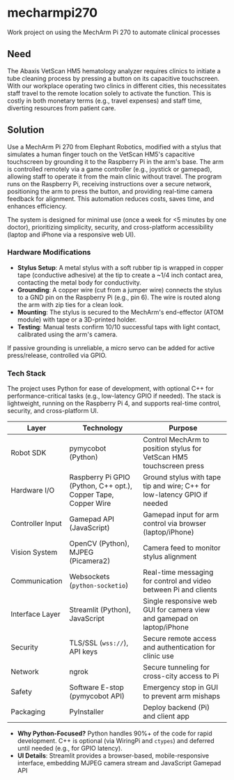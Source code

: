 # mecharmpi270
Work project on using the MechArm Pi 270 to automate clinical processes

## Need
The Abaxis VetScan HM5 hematology analyzer requires clinics to initiate a tube cleaning process by pressing a button on its capacitive touchscreen. With our workplace operating two clinics in different cities, this necessitates staff travel to the remote location solely to activate the function. This is costly in both monetary terms (e.g., travel expenses) and staff time, diverting resources from patient care.

## Solution
Use a MechArm Pi 270 from Elephant Robotics, modified with a stylus that simulates a human finger touch on the VetScan HM5's capacitive touchscreen by grounding it to the Raspberry Pi in the arm's base. The arm is controlled remotely via a game controller (e.g., joystick or gamepad), allowing staff to operate it from the main clinic without travel. The program runs on the Raspberry Pi, receiving instructions over a secure network, positioning the arm to press the button, and providing real-time camera feedback for alignment. This automation reduces costs, saves time, and enhances efficiency.

The system is designed for minimal use (once a week for <5 minutes by one doctor), prioritizing simplicity, security, and cross-platform accessibility (laptop and iPhone via a responsive web UI).

### Hardware Modifications
- **Stylus Setup**: A metal stylus with a soft rubber tip is wrapped in copper tape (conductive adhesive) at the tip to create a ~1/4 inch contact area, contacting the metal body for conductivity.
- **Grounding**: A copper wire (cut from a jumper wire) connects the stylus to a GND pin on the Raspberry Pi (e.g., pin 6). The wire is routed along the arm with zip ties for a clean look.
- **Mounting**: The stylus is secured to the MechArm's end-effector (ATOM module) with tape or a 3D-printed holder.
- **Testing**: Manual tests confirm 10/10 successful taps with light contact, calibrated using the arm's camera.

If passive grounding is unreliable, a micro servo can be added for active press/release, controlled via GPIO.

### Tech Stack
The project uses Python for ease of development, with optional C++ for performance-critical tasks (e.g., low-latency GPIO if needed). The stack is lightweight, running on the Raspberry Pi 4, and supports real-time control, security, and cross-platform UI.

| Layer              | Technology                              | Purpose                                                                 |
|--------------------|-----------------------------------------|-------------------------------------------------------------------------|
| Robot SDK          | pymycobot (Python)                     | Control MechArm to position stylus for VetScan HM5 touchscreen press    |
| Hardware I/O       | Raspberry Pi GPIO (Python, C++ opt.), Copper Tape, Copper Wire | Ground stylus with tape tip and wire; C++ for low-latency GPIO if needed |
| Controller Input   | Gamepad API (JavaScript)               | Gamepad input for arm control via browser (laptop/iPhone)               |
| Vision System      | OpenCV (Python), MJPEG (Picamera2)     | Camera feed to monitor stylus alignment                                 |
| Communication      | Websockets (`python-socketio`)         | Real-time messaging for control and video between Pi and clients        |
| Interface Layer    | Streamlit (Python), JavaScript         | Single responsive web GUI for camera view and gamepad on laptop/iPhone  |
| Security           | TLS/SSL (`wss://`), API keys           | Secure remote access and authentication for clinic use                  |
| Network            | ngrok                                  | Secure tunneling for cross-city access to Pi                           |
| Safety             | Software E-stop (pymycobot API)        | Emergency stop in GUI to prevent arm mishaps                            |
| Packaging          | PyInstaller                            | Deploy backend (Pi) and client app                                     |

- **Why Python-Focused?** Python handles 90%+ of the code for rapid development. C++ is optional (via WiringPi and `ctypes`) and deferred until needed (e.g., for GPIO latency).
- **UI Details**: Streamlit provides a browser-based, mobile-responsive interface, embedding MJPEG camera stream and JavaScript Gamepad API